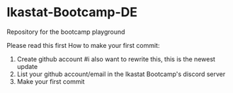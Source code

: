# Ikastat-Bootcamp-DE
Repository for the bootcamp playground

Please read this first
How to make your first commit:
1. Create github account #i also want to rewrite this, this is the newest update
2. List your github account/email in the Ikastat Bootcamp's discord server
3. Make your first commit
